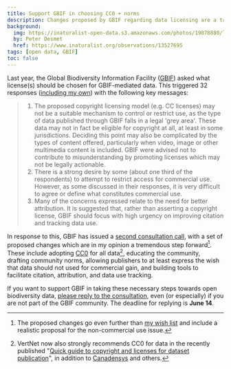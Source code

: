 ```yaml
---
title: Support GBIF in choosing CC0 + norms
description: Changes proposed by GBIF regarding data licensing are a tremendous step forward.
background:
  img: https://inaturalist-open-data.s3.amazonaws.com/photos/19878880/large.jpg
  by: Peter Desmet
  href: https://www.inaturalist.org/observations/13527695
tags: [open data, GBIF]
toc: false
---
```


Last year, the Global Biodiversity Information Facility ([GBIF](http://www.gbif.org)) asked what license(s) should be chosen for GBIF-mediated data. This triggered 32 responses ([including my own](/posts/gbif-data-license.html)) with the following key messages:

> 1. The proposed copyright licensing model (e.g. CC licenses) may not be a suitable mechanism to control or restrict use, as the type of data published through GBIF falls in a legal 'grey area'. These data may not in fact be eligible for copyright at all, at least in some jurisdictions. Deciding this point may also be complicated by the types of content offered, particularly when video, image or other multimedia content is included. GBIF were advised not to contribute to misunderstanding by promoting licenses which may not be legally actionable.
> 2. There is a strong desire by some (about one third of the respondents) to attempt to restrict access for commercial use. However, as some discussed in their responses, it is very difficult to agree or define what constitutes commercial use.
> 3. Many of the concerns expressed relate to the need for better attribution. It is suggested that, rather than asserting a copyright license, GBIF should focus with high urgency on improving citation and tracking data use.

In response to this, GBIF has issued a [second consultation call](http://www.gbif.org/newsroom/consultations#licensing), with a set of proposed changes which are in my opinion a tremendous step forward[^1]. These include adopting [CC0](https://creativecommons.org/publicdomain/zero/1.0/) for all data[^2], educating the community, drafting community norms, allowing publishers to at least express the wish that data should not used for commercial gain, and building tools to facilitate citation, attribution, and data use tracking.

[^1]: The proposed changes go even further than [my wish list](/posts/gbif-data-license.html) and include a realistic proposal for the non-commercial use issue.

[^2]: VertNet now also strongly recommends CC0 for data in the recently published "[Quick guide to copyright and licenses for dataset publication](http://www.vertnet.org/resources/datalicensingguide.html)", in addition to [Canadensys](http://community.canadensys.net/2012/why-we-should-publish-our-data-under-cc0) and others.

If you want to support GBIF in taking these necessary steps towards open biodiversity data, [please reply to the consultation](http://www.gbif.org/newsroom/consultations#licensing), even (or especially) if you are not part of the GBIF community. The deadline for replying is **June 14**.

